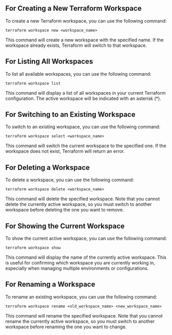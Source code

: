 ## For Creating a New Terraform Workspace
To create a new Terraform workspace, you can use the following command:

```
terraform workspace new <workspace_name>
```
This command will create a new workspace with the specified name. If the workspace already exists, Terraform will switch to that workspace.

## For Listing All Workspaces
To list all available workspaces, you can use the following command:    

```
terraform workspace list
```

This command will display a list of all workspaces in your current Terraform configuration. The active workspace will be indicated with an asterisk (*).

## For Switching to an Existing Workspace
To switch to an existing workspace, you can use the following command:

```
terraform workspace select <workspace_name>
```
This command will switch the current workspace to the specified one. If the workspace does not exist, Terraform will return an error.

## For Deleting a Workspace
To delete a workspace, you can use the following command:   

```
terraform workspace delete <workspace_name>
```
This command will delete the specified workspace. Note that you cannot delete the currently active workspace, so you must switch to another workspace before deleting the one you want to remove.       

## For Showing the Current Workspace
To show the current active workspace, you can use the following command:    
```
terraform workspace show
```
This command will display the name of the currently active workspace. This is useful for confirming which workspace you are currently working in, especially when managing multiple environments or configurations.


## For Renaming a Workspace
To rename an existing workspace, you can use the following command:

```
terraform workspace rename <old_workspace_name> <new_workspace_name>
```
This command will rename the specified workspace. Note that you cannot rename the currently active workspace, so you must switch to another workspace before renaming the one you want to change.



